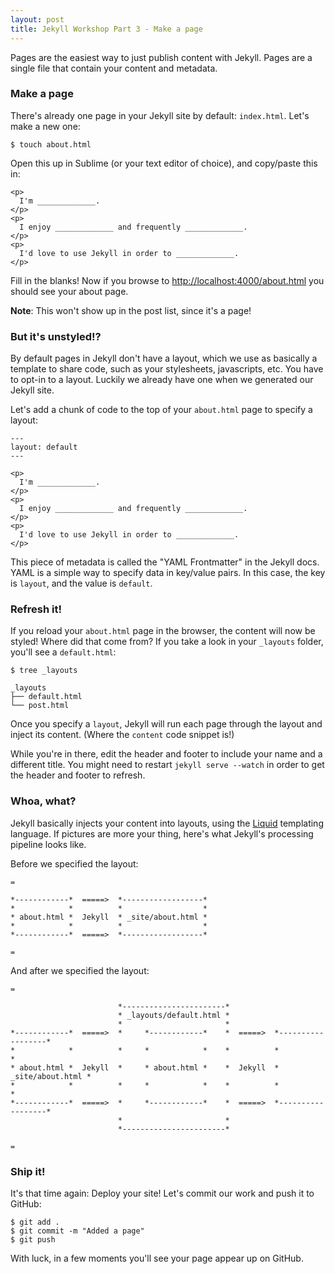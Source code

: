 ```yaml
---
layout: post
title: Jekyll Workshop Part 3 - Make a page
---
```


Pages are the easiest way to just publish content with Jekyll. Pages are a single file that contain your content and metadata.

### Make a page

There's already one page in your Jekyll site by default: `index.html`. Let's make a new one:

    $ touch about.html

Open this up in Sublime (or your text editor of choice), and copy/paste this in:

    <p>
      I'm _____________.
    </p>
    <p>
      I enjoy _____________ and frequently _____________.
    </p>
    <p>
      I'd love to use Jekyll in order to _____________.
    </p>

Fill in the blanks! Now if you browse to [http://localhost:4000/about.html](http://localhost:4000/about.html) you should see your about page.

**Note**: This won't show up in the post list, since it's a page!

### But it's unstyled!?

By default pages in Jekyll don't have a layout, which we use as basically a template to share code, such as your stylesheets, javascripts, etc. You have to opt-in to a layout. Luckily we already have one when we generated our Jekyll site.

Let's add a chunk of code to the top of your `about.html` page to specify a layout:

    ---
    layout: default
    ---

    <p>
      I'm _____________.
    </p>
    <p>
      I enjoy _____________ and frequently _____________.
    </p>
    <p>
      I'd love to use Jekyll in order to _____________.
    </p>

This piece of metadata is called the "YAML Frontmatter" in the Jekyll docs. YAML is a simple way to specify data in key/value pairs. In this case, the key is `layout`, and the value is `default`.

### Refresh it!

If you reload your `about.html` page in the browser, the content will now be styled! Where did that come from? If you take a look in your `_layouts` folder, you'll see a `default.html`:

    $ tree _layouts

    _layouts
    ├── default.html
    └── post.html

Once you specify a `layout`, Jekyll will run each page through the layout and inject its content. (Where the `content` code snippet is!)

While you're in there, edit the header and footer to include your name and a different title. You might need to restart `jekyll serve --watch` in order to get the header and footer to refresh.

### Whoa, what?

Jekyll basically injects your content into layouts, using the [Liquid](http://liquidmarkup.org/) templating language. If pictures are more your thing, here's what Jekyll's processing pipeline looks like.

Before we specified the layout:

    =
    
    *------------*  =====>  *------------------*
    *            *          *                  *
    * about.html *  Jekyll  * _site/about.html *
    *            *          *                  *
    *------------*  =====>  *------------------*
    
    =

And after we specified the layout:

    =
    
                            *-----------------------*
                            * _layouts/default.html *
                            *                       *
    *------------*  =====>  *     *------------*    *  =====>  *------------------*
    *            *          *     *            *    *          *                  *
    * about.html *  Jekyll  *     * about.html *    *  Jekyll  * _site/about.html *
    *            *          *     *            *    *          *                  *
    *------------*  =====>  *     *------------*    *  =====>  *------------------*
                            *                       *
                            *-----------------------*
    
    =

### Ship it!

It's that time again: Deploy your site! Let's commit our work and push it to GitHub:

    $ git add .
    $ git commit -m "Added a page"
    $ git push

With luck, in a few moments you'll see your page appear up on GitHub.
